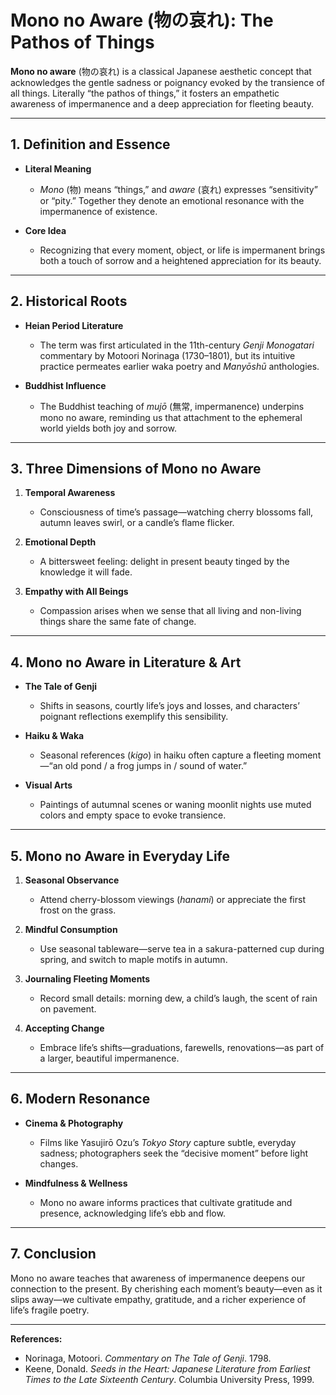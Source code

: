 # Mono no Aware (物の哀れ): The Pathos of Things

**Mono no aware** (物の哀れ) is a classical Japanese aesthetic concept that acknowledges the gentle sadness or poignancy evoked by the transience of all things. Literally “the pathos of things,” it fosters an empathetic awareness of impermanence and a deep appreciation for fleeting beauty.

---

## 1. Definition and Essence

- **Literal Meaning**  
  - *Mono* (物) means “things,” and *aware* (哀れ) expresses “sensitivity” or “pity.” Together they denote an emotional resonance with the impermanence of existence.

- **Core Idea**  
  - Recognizing that every moment, object, or life is impermanent brings both a touch of sorrow and a heightened appreciation for its beauty.

---

## 2. Historical Roots

- **Heian Period Literature**  
  - The term was first articulated in the 11th-century *Genji Monogatari* commentary by Motoori Norinaga (1730–1801), but its intuitive practice permeates earlier waka poetry and *Manyōshū* anthologies.

- **Buddhist Influence**  
  - The Buddhist teaching of *mujō* (無常, impermanence) underpins mono no aware, reminding us that attachment to the ephemeral world yields both joy and sorrow.

---

## 3. Three Dimensions of Mono no Aware

1. **Temporal Awareness**  
   - Consciousness of time’s passage—watching cherry blossoms fall, autumn leaves swirl, or a candle’s flame flicker.

2. **Emotional Depth**  
   - A bittersweet feeling: delight in present beauty tinged by the knowledge it will fade.

3. **Empathy with All Beings**  
   - Compassion arises when we sense that all living and non-living things share the same fate of change.

---

## 4. Mono no Aware in Literature & Art

- **The Tale of Genji**  
  - Shifts in seasons, courtly life’s joys and losses, and characters’ poignant reflections exemplify this sensibility.

- **Haiku & Waka**  
  - Seasonal references (*kigo*) in haiku often capture a fleeting moment—“an old pond / a frog jumps in / sound of water.”

- **Visual Arts**  
  - Paintings of autumnal scenes or waning moonlit nights use muted colors and empty space to evoke transience.

---

## 5. Mono no Aware in Everyday Life

1. **Seasonal Observance**  
   - Attend cherry-blossom viewings (*hanami*) or appreciate the first frost on the grass.

2. **Mindful Consumption**  
   - Use seasonal tableware—serve tea in a sakura-patterned cup during spring, and switch to maple motifs in autumn.

3. **Journaling Fleeting Moments**  
   - Record small details: morning dew, a child’s laugh, the scent of rain on pavement.

4. **Accepting Change**  
   - Embrace life’s shifts—graduations, farewells, renovations—as part of a larger, beautiful impermanence.

---

## 6. Modern Resonance

- **Cinema & Photography**  
  - Films like Yasujirō Ozu’s *Tokyo Story* capture subtle, everyday sadness; photographers seek the “decisive moment” before light changes.

- **Mindfulness & Wellness**  
  - Mono no aware informs practices that cultivate gratitude and presence, acknowledging life’s ebb and flow.

---

## 7. Conclusion

Mono no aware teaches that awareness of impermanence deepens our connection to the present. By cherishing each moment’s beauty—even as it slips away—we cultivate empathy, gratitude, and a richer experience of life’s fragile poetry.

---

**References:**  
- Norinaga, Motoori. *Commentary on The Tale of Genji*. 1798.  
- Keene, Donald. *Seeds in the Heart: Japanese Literature from Earliest Times to the Late Sixteenth Century*. Columbia University Press, 1999.  
